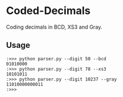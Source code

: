 # Coded-Decimals
Coding decimals in BCD, XS3 and Gray.

## Usage
    :>>> python parser.py --digit 50 --bcd
    01010000
    :>>> python parser.py --digit 78 --xs3
    10101011
    :>>> python parser.py --digit 10237 --gray
    11010000000011
    :>>>
